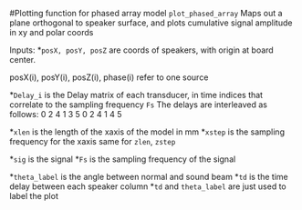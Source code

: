 #Plotting function for phased array model
`plot_phased_array`
Maps out a plane orthogonal to speaker surface, and plots 
cumulative signal amplitude in xy and polar coords

Inputs: 
*`posX, posY, posZ` are coords of speakers, with 
origin at board center. 

posX(i), posY(i), posZ(i), phase(i) refer to one source

*`Delay_i` is the Delay matrix of each transducer, in time indices that correlate to the sampling frequency `Fs`
The delays are interleaved as follows:
0 2 4 
 1 3 5
0 2 4
 1 4 5

*`xlen` is the length of the xaxis of the model in mm 
*`xstep` is the sampling frequency for the xaxis
same for `zlen`, `zstep`

*`sig` is the signal 
*`Fs` is the sampling frequency of the signal

*`theta_label` is the angle between normal and sound beam
*`td` is the time delay between each speaker column
*`td` and `theta_label` are just used to label the plot
